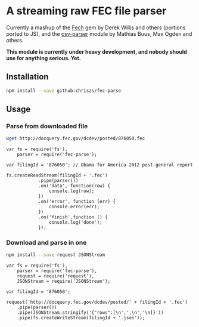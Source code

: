 # A streaming raw FEC file parser

Currently a mashup of the [Fech](https://github.com/NYTimes/Fech) gem by Derek Willis and others (portions ported to JS), and the  [csv-parser](https://github.com/mafintosh/csv-parser) module by Mathias Buus, Max Ogden and others.

**This module is currently under heavy development, and nobody should use for anything serious. Yet.**

## Installation

```sh
npm install --save github:chriszs/fec-parse
```

## Usage

### Parse from downloaded file

```sh
wget http://docquery.fec.gov/dcdev/posted/876050.fec
```

```node
var fs = require('fs'),
    parser = require('fec-parse');

var filingId = '876050'; // Obama for America 2012 post-general report

fs.createReadStream(filingId + '.fec')
            .pipe(parser())
            .on('data', function(row) {
                console.log(row);
            })
            .on('error', function (err) {
                console.error(err);
            })
            .on('finish',function () {
                console.log('done');
            });
```

### Download and parse in one

```sh
npm install --save request JSONStream
```

```node
var fs = require('fs'),
    parser = require('fec-parse'),
    request = require('request'),
    JSONStream = require('JSONStream');

var filingId = '876050';

request('http://docquery.fec.gov/dcdev/posted/' + filingId + '.fec')
    .pipe(parser())
    .pipe(JSONStream.stringify('{"rows":[\n',',\n','\n]}'))
    .pipe(fs.createWriteStream(filingId + '.json'));
```
